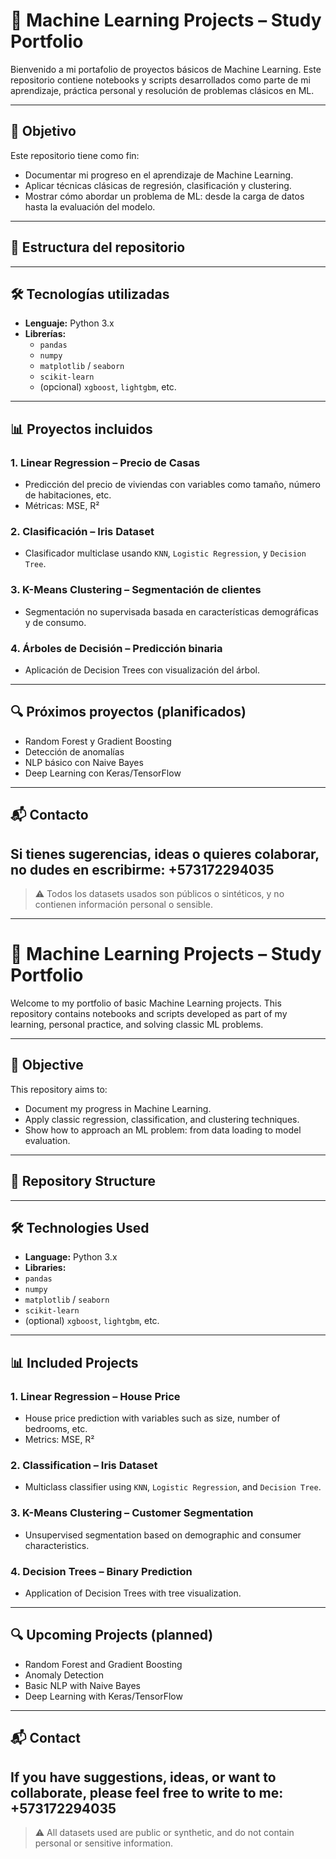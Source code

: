 # 🤖 Machine Learning Projects – Study Portfolio

Bienvenido a mi portafolio de proyectos básicos de Machine Learning. Este repositorio contiene notebooks y scripts desarrollados como parte de mi aprendizaje, práctica personal y resolución de problemas clásicos en ML.

---

## 🎯 Objetivo

Este repositorio tiene como fin:

- Documentar mi progreso en el aprendizaje de Machine Learning.
- Aplicar técnicas clásicas de regresión, clasificación y clustering.
- Mostrar cómo abordar un problema de ML: desde la carga de datos hasta la evaluación del modelo.

---

## 📁 Estructura del repositorio


---

## 🛠️ Tecnologías utilizadas

- **Lenguaje:** Python 3.x  
- **Librerías:**  
  - `pandas`  
  - `numpy`  
  - `matplotlib` / `seaborn`  
  - `scikit-learn`  
  - (opcional) `xgboost`, `lightgbm`, etc.

---

## 📊 Proyectos incluidos

### 1. Linear Regression – Precio de Casas
- Predicción del precio de viviendas con variables como tamaño, número de habitaciones, etc.
- Métricas: MSE, R²

### 2. Clasificación – Iris Dataset
- Clasificador multiclase usando `KNN`, `Logistic Regression`, y `Decision Tree`.

### 3. K-Means Clustering – Segmentación de clientes
- Segmentación no supervisada basada en características demográficas y de consumo.

### 4. Árboles de Decisión – Predicción binaria
- Aplicación de Decision Trees con visualización del árbol.

---

## 🔍 Próximos proyectos (planificados)

- Random Forest y Gradient Boosting
- Detección de anomalías
- NLP básico con Naive Bayes
- Deep Learning con Keras/TensorFlow

---

## 📬 Contacto

Si tienes sugerencias, ideas o quieres colaborar, no dudes en escribirme:
+573172294035
---

> ⚠️ Todos los datasets usados son públicos o sintéticos, y no contienen información personal o sensible.


------------------------------------------------------------------------------------------------------------------------------------------------------------------------------
# 🤖 Machine Learning Projects – Study Portfolio

Welcome to my portfolio of basic Machine Learning projects. This repository contains notebooks and scripts developed as part of my learning, personal practice, and solving classic ML problems.

---

## 🎯 Objective

This repository aims to:

- Document my progress in Machine Learning.
- Apply classic regression, classification, and clustering techniques.
- Show how to approach an ML problem: from data loading to model evaluation.

---

## 📁 Repository Structure

---

## 🛠️ Technologies Used

- **Language:** Python 3.x
- **Libraries:**
- `pandas`
- `numpy`
- `matplotlib` / `seaborn`
- `scikit-learn`
- (optional) `xgboost`, `lightgbm`, etc.

---

## 📊 Included Projects

### 1. Linear Regression – House Price
- House price prediction with variables such as size, number of bedrooms, etc.
- Metrics: MSE, R²

### 2. Classification – Iris Dataset
- Multiclass classifier using `KNN`, `Logistic Regression`, and `Decision Tree`.

### 3. K-Means Clustering – Customer Segmentation
- Unsupervised segmentation based on demographic and consumer characteristics.

### 4. Decision Trees – Binary Prediction
- Application of Decision Trees with tree visualization.

---

## 🔍 Upcoming Projects (planned)

- Random Forest and Gradient Boosting
- Anomaly Detection
- Basic NLP with Naive Bayes
- Deep Learning with Keras/TensorFlow

---

## 📬 Contact

If you have suggestions, ideas, or want to collaborate, please feel free to write to me:
+573172294035
---

> ⚠️ All datasets used are public or synthetic, and do not contain personal or sensitive information.
